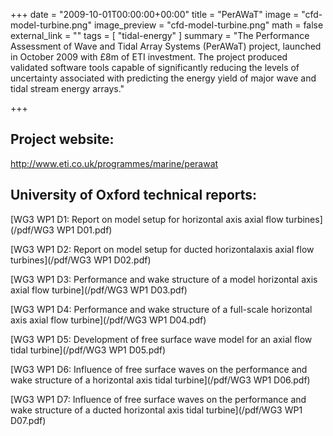 +++
date = "2009-10-01T00:00:00+00:00"
title = "PerAWaT"
image = "cfd-model-turbine.png"
image_preview = "cfd-model-turbine.png"
math = false
external_link = ""
tags = [
    "tidal-energy"
]
summary = "The Performance Assessment of Wave and Tidal Array Systems (PerAWaT) project, launched in October 2009 with £8m of ETI investment. The project produced validated software tools capable of significantly reducing the levels of uncertainty associated with predicting the energy yield of major wave and tidal stream energy arrays."

+++

## Project website:

http://www.eti.co.uk/programmes/marine/perawat

## University of Oxford technical reports:

[WG3 WP1 D1: Report on model setup for 
horizontal axis axial flow turbines](/pdf/WG3 WP1 D01.pdf)

[WG3 WP1 D2: Report on model setup for 
ducted horizontal­axis axial flow turbines](/pdf/WG3 WP1 D02.pdf)

[WG3 WP1 D3: Performance and wake structure of a model horizontal axis axial flow turbine](/pdf/WG3 WP1 D03.pdf)

[WG3 WP1 D4: Performance and wake structure of a full-scale horizontal axis axial flow turbine](/pdf/WG3 WP1 D04.pdf)

[WG3 WP1 D5: Development of free surface wave model for an axial flow tidal turbine](/pdf/WG3 WP1 D05.pdf)

[WG3 WP1 D6: Influence of free surface waves on the performance and wake structure of a horizontal axis tidal turbine](/pdf/WG3 WP1 D06.pdf)

[WG3 WP1 D7: Influence of free surface waves on the performance and wake structure of a ducted horizontal axis tidal turbine](/pdf/WG3 WP1 D07.pdf)